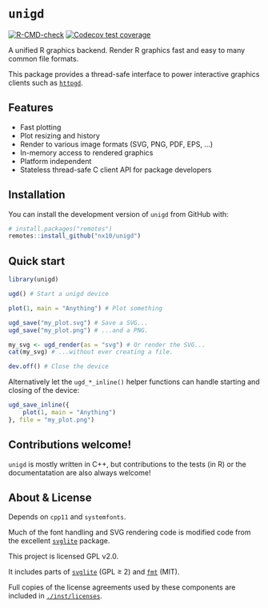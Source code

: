 # `unigd`

<!-- badges: start -->
[![R-CMD-check](https://github.com/nx10/unigd/actions/workflows/R-CMD-check.yaml/badge.svg)](https://github.com/nx10/unigd/actions/workflows/R-CMD-check.yaml)
[![Codecov test coverage](https://codecov.io/gh/nx10/unigd/branch/master/graph/badge.svg)](https://app.codecov.io/gh/nx10/unigd?branch=master)
<!-- badges: end -->

A unified R graphics backend. Render R graphics fast and easy to many common file formats.

This package provides a thread-safe interface to power interactive graphics clients such as [`httpgd`](https://github.com/nx10/httpgd).

## Features

* Fast plotting
* Plot resizing and history
* Render to various image formats (SVG, PNG, PDF, EPS, ...)
* In-memory access to rendered graphics
* Platform independent
* Stateless thread-safe C client API for package developers

## Installation

You can install the development version of `unigd` from GitHub with:

``` r
# install.packages("remotes")
remotes::install_github("nx10/unigd")
```

## Quick start

```R
library(unigd)

ugd() # Start a unigd device

plot(1, main = "Anything") # Plot something

ugd_save("my_plot.svg") # Save a SVG...
ugd_save("my_plot.png") # ...and a PNG.

my_svg <- ugd_render(as = "svg") # Or render the SVG...
cat(my_svg) # ...without ever creating a file.

dev.off() # Close the device
```

Alternatively let the `ugd_*_inline()` helper functions can handle starting and closing of the device:

```R
ugd_save_inline({
    plot(1, main = "Anything")
}, file = "my_plot.png")
```


## Contributions welcome!

`unigd` is mostly written in C++, but contributions to the tests (in R) or the documentatation are also always welcome!

## About &amp; License

Depends on `cpp11` and `systemfonts`.
    
Much of the font handling and SVG rendering code is modified code from the excellent [`svglite`](<https://github.com/r-lib/svglite>) package.

This project is licensed GPL v2.0.

It includes parts of [`svglite`](<https://github.com/r-lib/svglite>) (GPL &geq; 2) and [`fmt`](https://github.com/fmtlib/fmt) (MIT).

Full copies of the license agreements used by these components are included in [`./inst/licenses`](https://github.com/nx10/unigd/tree/master/inst/licenses).
